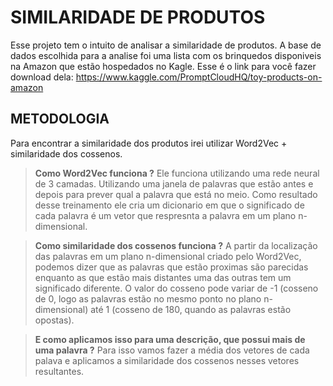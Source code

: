 # SIMILARIDADE DE PRODUTOS

Esse projeto tem o intuito de analisar a similaridade de produtos. A base de dados escolhida para a analise foi uma lista com os brinquedos disponiveis na Amazon que estão hospedados no Kagle.
Esse é o link para você fazer download dela: https://www.kaggle.com/PromptCloudHQ/toy-products-on-amazon

## METODOLOGIA
Para encontrar a similaridade dos produtos irei utilizar Word2Vec + similaridade dos cossenos.

>**Como Word2Vec funciona ?**
Ele funciona utilizando uma rede neural de 3 camadas. Utilizando uma janela de palavras que estão antes e depois para prever qual a palavra que está no meio. Como resultado desse treinamento ele cria um dicionario em que o significado de cada palavra é um vetor que respresnta a palavra em um plano n-dimensional.

>**Como similaridade dos cossenos funciona ?**
A partir da localização das palavras em um plano n-dimensional criado pelo Word2Vec, podemos dizer que as palavras que estão proximas são parecidas enquanto as que estão mais distantes uma das outras tem um significado diferente. O valor do cosseno pode variar de -1 (cosseno de 0, logo as palavras estão no mesmo ponto no plano n-dimensional) até 1 (cosseno de 180, quando as palavras estão opostas).

>**E como aplicamos isso para uma descrição, que possui mais de uma palavra ?**
Para isso vamos fazer a média dos vetores de cada palava e aplicamos a similaridade dos cossenos nesses vetores resultantes.
